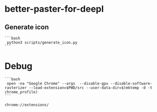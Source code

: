 # better-paster-for-deepl
 
## Generate icon
     
    ```bash
     python3 scripts/generate_icon.py
    ```

# Debug
     
    ```bash
     open -na "Google Chrome" --args  --disable-gpu --disable-software-rasterizer --load-extension=$PWD/src --user-data-dir=$(mktemp -d -t chrome_profile)
    ```

    chrome://extensions/
    